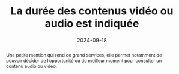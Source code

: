 ---
title: "La durée des contenus vidéo ou audio est indiquée" 
abstract: "Une petite mention qui rend de grand services, elle permet notamment de pouvoir décider de l’opportunité ou du meilleur moment pour consulter un contenu audio ou vidéo."
categories: 
    - "images et médias"
agrege: O4118-E029
opquast: '4 118'
indiceebook: '029'
description: "Règle n°29"
before: "028"
weight: "29"
after: "030"
actif: '1'
layout: rules
date: 2024-09-18
tags: 
    - "Accessibilité"
    - ""
objectif: 
    - "Informer l'utilisateur afin qu'il puisse décider en connaissance de cause de consulter ou de télécharger ou non le contenu concerné."
    - "Rendre accessibles  des contenus aux personnes handicapées"
Meo: 
    - "Accompagner chaque contenu vidéo ou audio de la mention de sa durée."
Controle: 
    - "Vérifier que la durée de chaque contenu audio ou vidéo est indiquée avant la consultation de celui-ci."
    - "Contrôler que la durée indiquée correspond à la durée réelle, ou qu'il s'agit d'un ordre de grandeur suffisant."
epubcheck: false
ace: false
humancheck: true
ReadiumGoToolkit: 
Source: 
    - "Opquast"
Referentiel: 
    - ""
steps: 
    - "Projet éditorial"
---